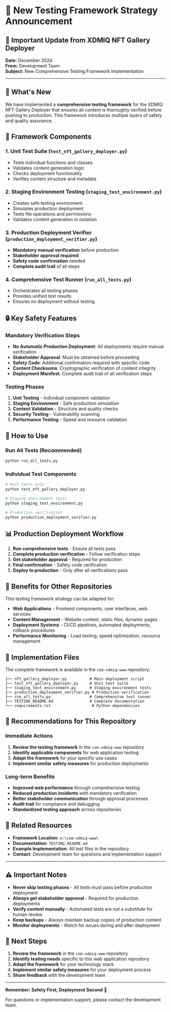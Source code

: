 # 🚀 New Testing Framework Strategy Announcement

## 📢 Important Update from XDMIQ NFT Gallery Deployer

**Date:** December 2024  
**From:** Development Team  
**Subject:** New Comprehensive Testing Framework Implementation

---

## 🎯 What's New

We have implemented a **comprehensive testing framework** for the XDMIQ NFT Gallery Deployer that ensures all content is thoroughly verified before pushing to production. This framework introduces multiple layers of safety and quality assurance.

## 🧪 Framework Components

### 1. **Unit Test Suite** (`test_nft_gallery_deployer.py`)
- Tests individual functions and classes
- Validates content generation logic
- Checks deployment functionality
- Verifies content structure and metadata

### 2. **Staging Environment Testing** (`staging_test_environment.py`)
- Creates safe testing environment
- Simulates production deployment
- Tests file operations and permissions
- Validates content generation in isolation

### 3. **Production Deployment Verifier** (`production_deployment_verifier.py`)
- **Mandatory manual verification** before production
- **Stakeholder approval required**
- **Safety code confirmation** needed
- **Complete audit trail** of all steps

### 4. **Comprehensive Test Runner** (`run_all_tests.py`)
- Orchestrates all testing phases
- Provides unified test results
- Ensures no deployment without testing

## 🔒 Key Safety Features

### **Mandatory Verification Steps**
- **No Automatic Production Deployment**: All deployments require manual verification
- **Stakeholder Approval**: Must be obtained before proceeding
- **Safety Code**: Additional confirmation required with specific code
- **Content Checksums**: Cryptographic verification of content integrity
- **Deployment Manifest**: Complete audit trail of all verification steps

### **Testing Phases**
1. **Unit Testing** - Individual component validation
2. **Staging Environment** - Safe production simulation
3. **Content Validation** - Structure and quality checks
4. **Security Testing** - Vulnerability scanning
5. **Performance Testing** - Speed and resource validation

## 🚀 How to Use

### **Run All Tests (Recommended)**
```bash
python run_all_tests.py
```

### **Individual Test Components**
```bash
# Unit tests only
python test_nft_gallery_deployer.py

# Staging environment tests
python staging_test_environment.py

# Production verification
python production_deployment_verifier.py
```

## 📊 Production Deployment Workflow

1. **Run comprehensive tests** - Ensure all tests pass
2. **Complete production verification** - Follow verification steps
3. **Get stakeholder approval** - Required for production
4. **Final confirmation** - Safety code verification
5. **Deploy to production** - Only after all verifications pass

## 🔄 Benefits for Other Repositories

This testing framework strategy can be adapted for:

- **Web Applications** - Frontend components, user interfaces, web services
- **Content Management** - Website content, static files, dynamic pages
- **Deployment Systems** - CI/CD pipelines, automated deployments, rollback procedures
- **Performance Monitoring** - Load testing, speed optimization, resource management

## 📁 Implementation Files

The complete framework is available in the `com-xdmiq-www` repository:

```
├── nft_gallery_deployer.py          # Main deployment script
├── test_nft_gallery_deployer.py     # Unit test suite
├── staging_test_environment.py      # Staging environment tests
├── production_deployment_verifier.py # Production verification
├── run_all_tests.py                 # Comprehensive test runner
├── TESTING_README.md                # Complete documentation
└── requirements.txt                  # Python dependencies
```

## 🎯 Recommendations for This Repository

### **Immediate Actions**
1. **Review the testing framework** in the `com-xdmiq-www` repository
2. **Identify applicable components** for web application testing
3. **Adapt the framework** for your specific use cases
4. **Implement similar safety measures** for production deployments

### **Long-term Benefits**
- **Improved web performance** through comprehensive testing
- **Reduced production incidents** with mandatory verification
- **Better stakeholder communication** through approval processes
- **Audit trail** for compliance and debugging
- **Standardized testing approach** across repositories

## 🔗 Related Resources

- **Framework Location**: `e:\com-xdmiq-www\`
- **Documentation**: `TESTING_README.md`
- **Example Implementation**: All test files in the repository
- **Contact**: Development team for questions and implementation support

---

## ⚠️ Important Notes

- **Never skip testing phases** - All tests must pass before production deployment
- **Always get stakeholder approval** - Required for production deployments
- **Verify content manually** - Automated tests are not a substitute for human review
- **Keep backups** - Always maintain backup copies of production content
- **Monitor deployments** - Watch for issues during and after deployment

## 🚀 Next Steps

1. **Review the framework** in the `com-xdmiq-www` repository
2. **Identify testing needs** specific to this web application repository
3. **Adapt the framework** for your technology stack
4. **Implement similar safety measures** for your deployment process
5. **Share feedback** with the development team

---

**Remember: Safety First, Deployment Second** 🚀

For questions or implementation support, please contact the development team.


